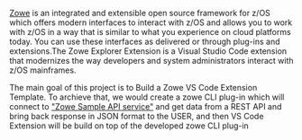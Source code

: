 
[Zowe](https://www.zowe.org) is an integrated and extensible open source framework for z/OS which offers modern interfaces to interact with z/OS and allows you to work with z/OS in a way that is similar to what you experience on cloud platforms today. You can use these interfaces as delivered or through plug-ins and extensions.The Zowe Explorer Extension is a Visual Studio Code extension that modernizes the way developers and system administrators interact with z/OS mainframes. 

The main goal of this project is to Build a Zowe VS Code Extension Template. To archieve that, we would create a zowe CLI plug-in which will connect to ["Zowe Sample API service"](https://github.com/zowe/sample-spring-boot-api-service/blob/master/zowe-rest-api-sample-spring/README.md) and get data from a REST API and bring back response in JSON format to the USER, and then VS Code Extension will be build on top of the developed zowe CLI plug-in